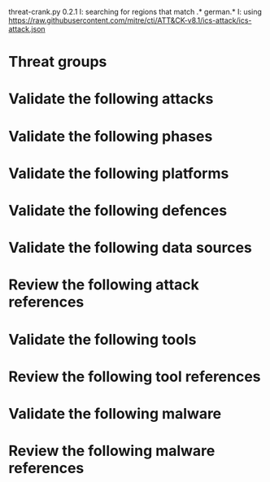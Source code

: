 threat-crank.py 0.2.1
I: searching for regions that match .* german.*
I: using https://raw.githubusercontent.com/mitre/cti/ATT&CK-v8.1/ics-attack/ics-attack.json
# Threat groups


# Validate the following attacks


# Validate the following phases


# Validate the following platforms


# Validate the following defences


# Validate the following data sources


# Review the following attack references


# Validate the following tools


# Review the following tool references


# Validate the following malware


# Review the following malware references


